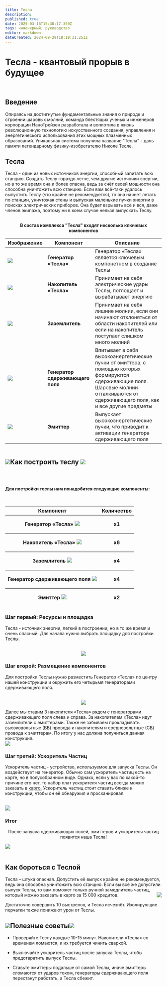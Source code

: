 ```yaml
---
title: Тесла
description: 
published: true
date: 2025-03-16T15:30:17.359Z
tags: инженерный, руководство
editor: markdown
dateCreated: 2024-09-29T18:19:31.251Z
---
```


<div id="content">  
  <h1>Тесла - квантовый прорыв в будущее </h1><br>
  <h2>Введение </h2>
  <div class="container2">
    <div class="card">
      <div class="circle-container">
        <div id="circle"></div></div></div>
    Опираясь на достигнутые фундаментальные знания о природе и строении шаровых молний, команда блестящих ученых и инженеров корпорации НаноТрейзен разработала и воплотила в жизнь революционную технологию искусственного создания, управления и энергетического использования этих мощных плазменных образований. Уникальная система получила название "Тесла" - дань памяти легендарному физику-изобретателю Николе Тесле.</div>


  <h2>Тесла</h2>
  <p>Тесла - один из новых источников энергии, способный запитать всю станцию. Создать Теслу гораздо легче, чем другие источники энергии, но в то же время она и более опасна, ведь за счёт своей мощности она способна уничтожить всю станцию. Если вам всё-таки удалось выпустить Теслу (что крайне не рекомендуется), то она начнет летать по станции, уничтожая стены и выпуская маленькие пучки энергии в поисках электрических приборов. Она будет взрывать всё и вся, даже членов экипажа, поэтому ни в коем случае нельзя выпускать Теслу. </p> <br>
  <div class="sosal" align="center"><strong>В состав комплекса "Тесла" входят несколько ключевых компонентов</strong></div>
  <center style="overflow-x: auto;">
    <table class="teslatable">
      <thead>
        <tr>
          <th>Изображение</th>
          <th>Компонент</th>
          <th>Описание</th>
        </tr>
      </thead>
      <tbody>
        <tr>
          <td><img src="/guides/engineering/tesla/teslagenerator.png" class="tableimg"></td>
          <td><strong>Генератор «Тесла»</strong></td>
          <td>Генератор «Тесла» является ключевым компонетном в создание Теслы</td>
        </tr>
        <tr>
          <td><img src="/guides/engineering/tesla/coil.png" class="tableimg"></td>
          <td><strong>Накопитель «Тесла»</strong></td>
          <td>Принимает на себя электрические удары Теслы, поглощает и вырабатывает энергию</td>
        </tr>
        <tr>
          <td><img src="/guides/engineering/tesla/grounding_rod.png" class="tableimg"></td>
          <td><strong>Заземлитель</strong></td>
          <td>Принимает на себя лишние молнии, если они начинают отклоняться от области накопителей или если на накопитель поступает слишком много молний</td>
        </tr>
        <tr>
          <td><img src="/guides/engineering/tesla/containtment.png" class="tableimg"></td>
          <td><strong>Генератор сдерживающего поля</strong></td>
          <td>Впитывает в себя высокоэнергетические пучки от эмиттера, с помощью которых формируются сдерживающие поля. Шаровые молнии отталкиваются от сдерживающего поля, как и все другие предметы</td>
        </tr>
        <tr>
          <td><img src="/guides/engineering/tesla/emitter.png" class="tableimg"></td>
          <td><strong>Эмиттер</strong></td>
          <td>Выпускает высокоэнергетические пучки, что приводит к активации генератора сдерживающего поля</td>
        </tr>
      </tbody>
    </table>
  </center>
  <h2 class="h2text"><img src="/guides/engineering/tesla/wrench.png"  class="image">Как построить теслу <img src="/guides/engineering/tesla/wrench.png"  class="image"></h2><br>
  <div class="slider">
    <div>&nbsp;</div>
    <div class="slider-content">
      <div class="slide-list">
  <div class="slide">
          <div class="mid">
            <p class="recept"><strong>Для постройки теслы нам понадобится следующие компоненты:</strong></p>
            <br>
          </div>
<table class="teslatable2" style="max-width: 640px;">
  <thead>
    <tr>
      <th>Компонент</th>
      <th>Количество</th>
        </tr>
  </thead>
  <tbody>
    <tr>
      <td  style="text-align: center"><p><strong class="buh">Генератор «Тесла» </strong> <img src="/guides/engineering/tesla/teslagenerator.png" class="tableimg1"></p></td>
           <td class="tablica2t" style="text-align: center"><strong>х1</strong></td>
        </tr>
    </tbody>
  <tbody>
    <tr>
      <td  style="text-align: center"><p><strong class="buh">Накопитель «Тесла»</strong> <img src="/guides/engineering/tesla/coil.png" class="tableimg1"></p></td>
            <td class="tablica2t" style="text-align: center"><strong>х6</strong></td>
        </tr>
    </tbody>
  <tbody>
    <tr>
      <td  style="text-align: center"> <p><strong class="buh">Заземлитель</strong> <img src="/guides/engineering/tesla/grounding_rod.png" class="tableimg1"></p></td>
            <td class="tablica2t" style="text-align: center"><strong>х4</strong></td>
        </tr>
    </tbody>
   <tbody>
    <tr>
      <td style="text-align: center"><p><strong class="buh">Генератор сдерживающего поля</strong> <img src="/guides/engineering/tesla/containtment.png" class="tableimg1"></p></td>
            <td class="tablica2t"style="text-align: center"><strong>х4</strong></td>
        </tr>
    </tbody>
  <tfoot>
    <tr>
      <td style="text-align: center"><p><strong class="buh">Эмиттер</strong> <img src="/guides/engineering/tesla/emitter.png" class="tableimg1"></p></td>
      <td class="tablica2t" style="text-align: center"><strong>х2</strong></td>
        </tr>
  </tfoot>
</table>
        </div>
  <div class="slide">
<div>
          <h3> Шаг первый: Ресурсы и площадка</h3>
         <p> Тесла - источник энергии, легкий в построении, но в то же время и очень опасный. Для начала нужно выбрать площадку для постройки Теслы.
<center>
  <br><img  src="/guides/engineering/tesla/tesla44.png"> </center>
          </div>
   </div>
        <div class="slide">
          <h3>Шаг второй: Размещение компонентов</h3>
          <p> Для постройки Теслы нужно разместить Генератор «Тесла» по центру нашей конструкции и окружить его четырьмя генераторами сдерживающего поля.<center> <br><img src="/guides/engineering/tesla/tesla11.png" class="ploshadka"> </center>
        </div>
        <div class="slide">
          <p>Далее мы ставим 3 накопителя «Тесла» рядом с генераторaми сдерживающего поля слева и справа. За накопителем «Тесла» идут заземлители с эмиттерами. Также не забываем прокладывать высоковольтные (ВВ) провода к накопителям и средневольтные (СВ) провода к эмиттерам. По итогу у нас должна получиться данная конструкция. <br> <img src="/guides/engineering/tesla/tesla22.png"> </p>
        </div>
        <div class="slide">
          <h3>Шаг третий: Ускоритель Частиц</h3>
            <div class="text_uch">
              <p> Ускоритель частиц - устройство, используемое для запуска Теслы. Он воздействует на генератор. Обычно сам ускоритель частиц есть на карте, но в полусобранном виде. Однако, если у вас по какой-то причине его нет, то набор плат ускорителя частиц всегда можно заказать в <a href="/guides/listofproducts">карго.</a>
Ускоритель частиц стоит ставить ближе к конструкции, чтобы он её обнаружил и просканировал. </p><br>
            </div>
            <img img src="/guides/engineering/tesla/tesla33.png"  class="uch_foto"> 
        </div>
<div class="slide">
<div>
  <h3> Итог</h3>
             <center><p>  После запуска сдерживающих полей, эмиттеров и ускорителя частиц появится наша Тесла!</center><img src="/guides/engineering/tesla/tesla55.png" >
          </div>
   </div>
      </div>
    </div>
    <div>&nbsp;</div>
  </div>


  <h2 class="h2text"> Как бороться с Теслой </h2>

  Тесла – штука опасная. Допустить её выпуск крайне не рекомендуется, ведь она способна уничтожить всю станцию. Если вы всё же допустили выпуск Теслы, то вам поможет только ручной замедлитель частиц, который можно заказать в карго за 15 000 кредитов. <img src="/guides/engineering/tesla/decelerator.png" style="float: right" class="image">

  Достаточно совершить 10 выстрелов, и Тесла исчезнёт. Изолирующие перчатки также понижают урон от Теслы.


  <h2 class="h2text"><img src="/guides/engineering/tesla/lampo4ka.png" class="image">Полезные советы<img src="/guides/engineering/tesla/lampo4ka.png"  class="image"></h2>

  - Проверяйте Теслу каждые 10-15 минут. Накопители «Тесла» со временем  ломаются,  и их требуется чинить сваркой.

  - Выключайте ускоритель частиц после запуска Теслы, чтобы предотвратить выпуск Теслы.

  - Ставьте эмиттеры подальше от самой Теслы, иначе эмиттеры сломаются от ударов током, генераторы сдерживающего поля перестанут работать, а Тесла сбежит.



</div>
<canvas id="canvas"></canvas>
